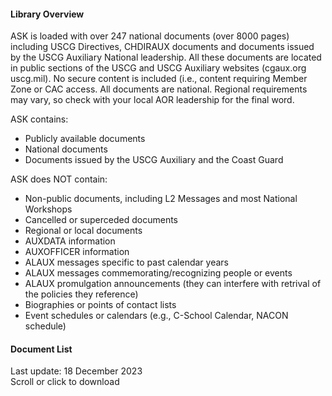 
 #### Library Overview
 ASK is loaded with over 247 national documents (over 8000 pages) including USCG Directives, CHDIRAUX documents and documents issued by the USCG Auxiliary National leadership. All these documents are located in public sections of the USCG and USCG Auxiliary websites (cgaux.org uscg.mil).  No secure content is included (i.e., content requiring Member Zone or CAC access. All documents are national. Regional requirements may vary, so check with your local AOR leadership for the final word. 

ASK contains:
- Publicly available documents
- National documents
- Documents issued by the USCG Auxiliary and the Coast Guard 

ASK does NOT contain:
- Non-public documents, including L2 Messages and most National Workshops
- Cancelled or superceded documents
- Regional or local documents
- AUXDATA information
- AUXOFFICER information
- ALAUX messages specific to past calendar years
- ALAUX messages commemorating/recognizing people or events
- ALAUX promulgation announcements (they can interfere with retrival of the policies they reference)
- Biographies or points of contact lists
- Event schedules or calendars (e.g., C-School Calendar, NACON schedule)

#### Document List
Last update: 18 December 2023  
Scroll or click to download  
